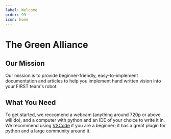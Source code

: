 ```yaml
---
label: Welcome
order: 99
icon: home
---
```

# The Green Alliance

## Our Mission
Our mission is to provide beginner-friendly, easy-to-implement documentation 
and articles to help you implement hand written vision into your FIRST team's 
robot.

## What You Need
To get started, we reccomend a webcam (anything around 720p or above will do), 
and a computer with python and an IDE of your choice to write it in. We 
recommend using [VSCode](https://code.visualstudio.com/) if you are a beginner; 
it has a great plugin for python and a large community around it.
